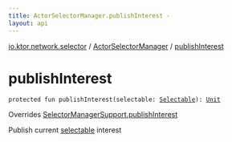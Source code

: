 ```yaml
---
title: ActorSelectorManager.publishInterest - 
layout: api
---
```


<div class='api-docs-breadcrumbs'><a href="../index.html">io.ktor.network.selector</a> / <a href="index.html">ActorSelectorManager</a> / <a href="./publish-interest.html">publishInterest</a></div>

# publishInterest

<div class="signature"><code><span class="keyword">protected</span> <span class="keyword">fun </span><span class="identifier">publishInterest</span><span class="symbol">(</span><span class="parameterName" id="io.ktor.network.selector.ActorSelectorManager$publishInterest(io.ktor.network.selector.Selectable)/selectable">selectable</span><span class="symbol">:</span>&nbsp;<a href="../-selectable/index.html"><span class="identifier">Selectable</span></a><span class="symbol">)</span><span class="symbol">: </span><a href="https://kotlinlang.org/api/latest/jvm/stdlib/kotlin/-unit/index.html"><span class="identifier">Unit</span></a></code></div>

Overrides <a href="../-selector-manager-support/publish-interest.html">SelectorManagerSupport.publishInterest</a>

Publish current <a href="publish-interest.html#io.ktor.network.selector.ActorSelectorManager$publishInterest(io.ktor.network.selector.Selectable)/selectable">selectable</a> interest

